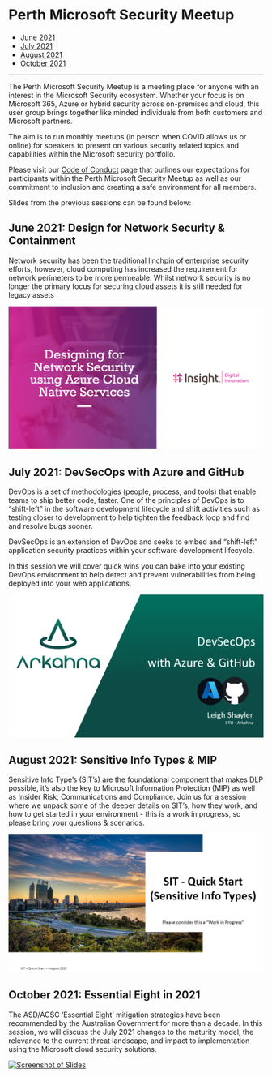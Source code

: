 # Perth Microsoft Security Meetup

- [June 2021](#June-2021:-Design-for-Network-Security-&-Containment)
- [July 2021](#July-2021:-DevSecOps-with-Azure-and-GitHub)
- [August 2021](#August-2021:-Sensitive-Info-Types-&-MIP)
- [October 2021](#October-2021:-Essential-Eight-in-2021)

---
The Perth Microsoft Security Meetup is a meeting place for anyone with an interest in the Microsoft Security ecosystem. Whether your focus is on Microsoft 365, Azure or hybrid security across on-premises and cloud, this user group brings together like minded individuals from both customers and Microsoft partners.

The aim is to run monthly meetups (in person when COVID allows us or online) for speakers to present on various security related topics and capabilities within the Microsoft security portfolio.

Please visit our [Code of Conduct](https://arkahna.io/perth-microsoft-security-meetup-code-of-conduct/) page that outlines our expectations for participants within the Perth Microsoft Security Meetup as well as our commitment to inclusion and creating a safe environment for all members.

Slides from the previous sessions can be found below:

## June 2021: Design for Network Security & Containment

Network security has been the traditional linchpin of enterprise security efforts, however, cloud computing has increased the requirement for network perimeters to be more permeable. Whilst network security is no longer the primary focus for securing cloud assets it is still needed for legacy assets


[![Screenshot of Slides](./.media/june2021-slides.PNG)](./.media/june2021-slides.pdf)

## July 2021: DevSecOps with Azure and GitHub

DevOps is a set of methodologies (people, process, and tools) that enable teams to ship better code, faster. One of the principles of DevOps is to “shift-left” in the software development lifecycle and shift activities such as testing closer to development to help tighten the feedback loop and find and resolve bugs sooner.

DevSecOps is an extension of DevOps and seeks to embed and “shift-left” application security practices within your software development lifecycle.

In this session we will cover quick wins you can bake into your existing DevOps environment to help detect and prevent vulnerabilities from being deployed into your web applications.

[![Screenshot of Slides](./.media/july2021-slides.PNG)](./.media/july2021-slides.pdf)

## August 2021: Sensitive Info Types & MIP

Sensitive Info Type’s (SIT’s) are the foundational component that makes DLP possible, it’s also the key to Microsoft Information Protection (MIP) as well as Insider Risk, Communications and Compliance.
Join us for a session where we unpack some of the deeper details on SIT’s, how they work, and how to get started in your environment - this is a work in progress, so please bring your questions & scenarios.

[![Screenshot of Slides](./.media/august2021-slides.png)](./.media/august2021-slides.pdf)

## October 2021: Essential Eight in 2021

The ASD/ACSC ‘Essential Eight’ mitigation strategies have been recommended by the Australian Government for more than a decade. 
In this session, we will discuss the July 2021 changes to the maturity model, the relevance to the current threat landscape, and impact to implementation using the Microsoft cloud security solutions.   


[![Screenshot of Slides](./.media/october2021-slides.png)](./.media/october2021-slides.pdf)
